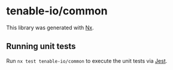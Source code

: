 # tenable-io/common

This library was generated with [Nx](https://nx.dev).

## Running unit tests

Run `nx test tenable-io/common` to execute the unit tests via [Jest](https://jestjs.io).
